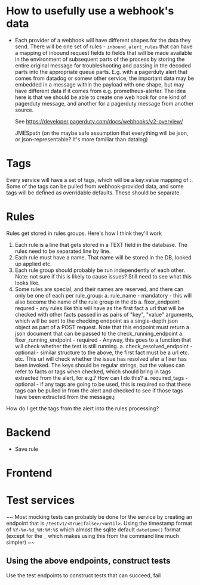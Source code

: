 # How to usefully use a webhook's data 
- Each provider of a webhook will have different shapes for the data
  they send. There will be one set of rules - `inbound_alert_rules`
  that can have a mapping of inbound request fields to fields that
  will be made available in the environment of subsequent parts of the
  process by storing the entire original message for troubleshooting
  and passing in the decoded parts into the appropriate queue
  parts. E.g. with a pagerduty alert that comes from datadog or somew
  other service, the important data may be embedded in a message
  within the payload with one shape, but may have different data if it
  comes from e.g. prometheus-alerter. The idea here is that we should
  be able to create one web hook for one kind of pagerduty message, and
  another for a pagerduty message from another source.
  
  See https://developer.pagerduty.com/docs/webhooks/v2-overview/
  
  JMESpath (on the maybe safe assumption that everything will be json, or
  json-representable? It's more familiar than datalog)

# Tags

Every service will have a set of tags, which will be a key:value
mapping of <string>:<string>. Some of the tags can be pulled from
webhook-provided data, and some tags will be defined as overridable
defaults. These should be separate.

# Rules

Rules get stored in rules groups. Here's how I think they'll work

1. Each rule is a line that gets stored in a TEXT field in the database. The rules need
to be separated line by line.
1. Each rule must have a name. That name will be stored in the DB, looked up applied etc.
1. Each rule group should probably be run independently of each other. Note: not sure if 
   this is likely to cause issues? Still need to see what this looks like.
1. Some rules are special, and their names are reserved, and there can only be one of each per rule_group:
  a. rule\_name - mandatory - this will also become the name of the rule group in the db
  a. fixer\_endpoint: requred - any rules like this will have as the first fact a url 
     that will be checked with other facts passed in as pairs of  "key", "value" arguments, which
     will be sent to the checking endpoint as a single-depth json object as part of a POST request.
     Note that this endpoint must return a json document that can be passed to the check\_running\_endpoint 
  a. fixer\_running\_endpoint -  required - 
     Anyway, this goes to a function that will check whether the test is still running.
  a. check\_resolved\_endpoint - optional - similar structure to the above, the first fact must be a url etc. etc.
     This url will check whether the issue has resolved afer a fixer has been invoked. 
     The keys should be regular strings, but the values can refer to facts or tags when checked,
     which should bring in tags extracted from the alert, for e.g.? How can 
     I do this? 
  a. required\_tags - optional - if any tags are going to be used, this is required so that these 
     tags can be pulled in from the alert and checked to see if those tags have been extracted
     from the message.j

How do I get the tags from the alert into the rules processing?

# Backend

- Save rule


# Frontend


# Test services
~~ Most mocking tests can probably be done for the service by creating an
endpoint that is `/testv1/<true|false>/<until>`. Using the timestamp format of 
`%Y-%m-%d_%H:%M:%S` which almost the sqlite default `datetime()` format (except
for the `_` which makes using this from the command line much simpler) ~~


## Using the above endpoints, construct tests

Use the test endpoints to construct tests that can succeed, fail

